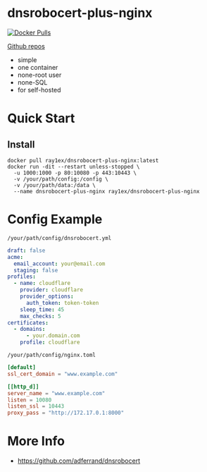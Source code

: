# dnsrobocert-plus-nginx

[![Docker Pulls](https://img.shields.io/docker/pulls/ray1ex/dnsrobocert-plus-nginx)](https://hub.docker.com/repository/docker/ray1ex/dnsrobocert-plus-nginx)

[Github repos](https://github.com/rexzhang/dnsrobocert-plus-nginx/)

- simple
- one container
- none-root user
- none-SQL
- for self-hosted

# Quick Start

## Install

```shell
docker pull ray1ex/dnsrobocert-plus-nginx:latest
docker run -dit --restart unless-stopped \ 
  -u 1000:1000 -p 80:10080 -p 443:10443 \
  -v /your/path/config:/config \
  -v /your/path/data:/data \
  --name dnsrobocert-plus-nginx ray1ex/dnsrobocert-plus-nginx
```

# Config Example

`/your/path/config/dnsrobocert.yml`

```yaml
draft: false
acme:
  email_account: your@email.com
  staging: false
profiles:
  - name: cloudflare
    provider: cloudflare
    provider_options:
      auth_token: token-token
    sleep_time: 45
    max_checks: 5
certificates:
  - domains:
      - your.domain.com
    profile: cloudflare
```

`/your/path/config/nginx.toml`

```toml
[default]
ssl_cert_domain = "www.example.com"

[[http_d]]
server_name = "www.example.com"
listen = 10080
listen_ssl = 10443
proxy_pass = "http://172.17.0.1:8000"
```

# More Info

- https://github.com/adferrand/dnsrobocert
